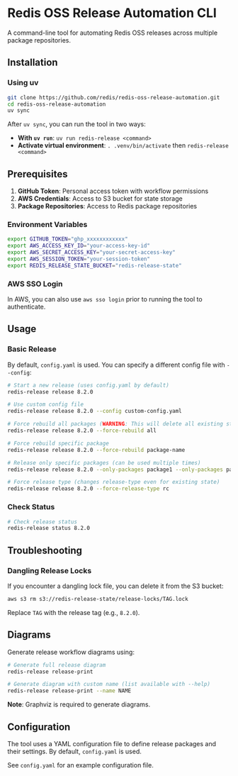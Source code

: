 # Redis OSS Release Automation CLI

A command-line tool for automating Redis OSS releases across multiple package repositories.

## Installation

### Using uv

```bash
git clone https://github.com/redis/redis-oss-release-automation.git
cd redis-oss-release-automation
uv sync
```

After `uv sync`, you can run the tool in two ways:
- **With `uv run`**: `uv run redis-release <command>`
- **Activate virtual environment**: `. .venv/bin/activate` then `redis-release <command>`

## Prerequisites

1. **GitHub Token**: Personal access token with workflow permissions
2. **AWS Credentials**: Access to S3 bucket for state storage
3. **Package Repositories**: Access to Redis package repositories

### Environment Variables

```bash
export GITHUB_TOKEN="ghp_xxxxxxxxxxxx"
export AWS_ACCESS_KEY_ID="your-access-key-id"
export AWS_SECRET_ACCESS_KEY="your-secret-access-key"
export AWS_SESSION_TOKEN="your-session-token"
export REDIS_RELEASE_STATE_BUCKET="redis-release-state"
```

### AWS SSO Login

In AWS, you can also use `aws sso login` prior to running the tool to authenticate.

## Usage

### Basic Release

By default, `config.yaml` is used. You can specify a different config file with `--config`:

```bash
# Start a new release (uses config.yaml by default)
redis-release release 8.2.0

# Use custom config file
redis-release release 8.2.0 --config custom-config.yaml

# Force rebuild all packages (WARNING: This will delete all existing state!)
redis-release release 8.2.0 --force-rebuild all

# Force rebuild specific package
redis-release release 8.2.0 --force-rebuild package-name

# Release only specific packages (can be used multiple times)
redis-release release 8.2.0 --only-packages package1 --only-packages package2

# Force release type (changes release-type even for existing state)
redis-release release 8.2.0 --force-release-type rc
```

### Check Status

```bash
# Check release status
redis-release status 8.2.0
```

## Troubleshooting

### Dangling Release Locks

If you encounter a dangling lock file, you can delete it from the S3 bucket:

```bash
aws s3 rm s3://redis-release-state/release-locks/TAG.lock
```

Replace `TAG` with the release tag (e.g., `8.2.0`).

## Diagrams

Generate release workflow diagrams using:

```bash
# Generate full release diagram
redis-release release-print

# Generate diagram with custom name (list available with --help)
redis-release release-print --name NAME
```

**Note**: Graphviz is required to generate diagrams.

## Configuration

The tool uses a YAML configuration file to define release packages and their settings. By default, `config.yaml` is used.

See `config.yaml` for an example configuration file.
